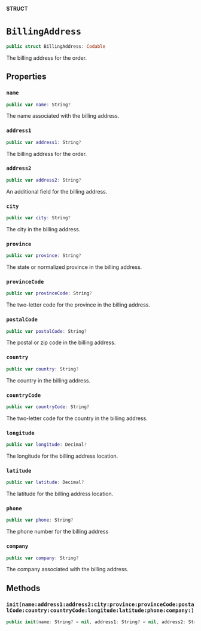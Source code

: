 **STRUCT**

# `BillingAddress`

```swift
public struct BillingAddress: Codable
```

The billing address for the order.

## Properties
### `name`

```swift
public var name: String?
```

The name associated with the billing address.

### `address1`

```swift
public var address1: String?
```

The billing address for the order.

### `address2`

```swift
public var address2: String?
```

An additional field for the billing address.

### `city`

```swift
public var city: String?
```

The city in the billing address.

### `province`

```swift
public var province: String?
```

The state or normalized province in the billing address.

### `provinceCode`

```swift
public var provinceCode: String?
```

The two-letter code for the province in the billing address.

### `postalCode`

```swift
public var postalCode: String?
```

The postal or zip code in the billing address.

### `country`

```swift
public var country: String?
```

The country in the billing address.

### `countryCode`

```swift
public var countryCode: String?
```

The two-letter code for the country in the billing address.

### `longitude`

```swift
public var longitude: Decimal?
```

The longitude for the billing address location.

### `latitude`

```swift
public var latitude: Decimal?
```

The latitude for the billing address location.

### `phone`

```swift
public var phone: String?
```

The phone number for the billing address

### `company`

```swift
public var company: String?
```

The company associated with the billing address.

## Methods
### `init(name:address1:address2:city:province:provinceCode:postalCode:country:countryCode:longitude:latitude:phone:company:)`

```swift
public init(name: String? = nil, address1: String? = nil, address2: String? = nil, city: String? = nil, province: String? = nil, provinceCode: String? = nil, postalCode: String? = nil, country: String? = nil, countryCode: String? = nil, longitude: Decimal? = nil, latitude: Decimal? = nil, phone: String? = nil, company: String? = nil)
```
